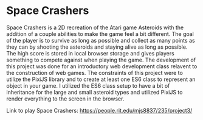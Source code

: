 # Space Crashers
Space Crashers is a 2D recreation of the Atari game Asteroids with the addition of a couple abilities to make the game feel a bit different. The goal of the player is to survive as long as possible and collect as many points as they can by shooting the asteroids and staying alive as long as possible. The high score is stored in local browser storage and gives players something to compete against when playing the game.
The development of this project was done for an introductory web development class relavent to the construction of web games. The constraints of this project were to utilize the PixiJS library and to create at least one ES6 class to represent an object in your game. I utilized the ES6 class setup to have a bit of inheritance for the large and small asteroid types and utilized PixiJS to render everything to the screen in the browser. 

Link to play Space Crashers: https://people.rit.edu/mjs8837/235/project3/
